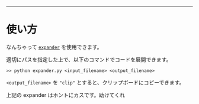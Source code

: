 _____

# 使い方

なんちゃって [`expander`](https://github.com/titan-23/Library_py/blob/main/expander.py) を使用できます。

適切にパスを指定した上で、以下のコマンドでコードを展開できます。

`>> python expander.py <input_filename> <output_filename>`

`<output_filename>` を `"clip"` とすると、クリップボードにコピーできます。

上記の expander はホントにカスです。助けてくれ
